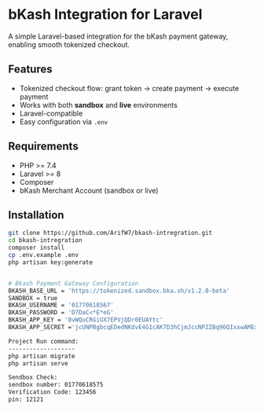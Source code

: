 # bKash Integration for Laravel

A simple Laravel-based integration for the bKash payment gateway, enabling smooth tokenized checkout.

## Features
- Tokenized checkout flow: grant token → create payment → execute payment
- Works with both **sandbox** and **live** environments
- Laravel-compatible
- Easy configuration via `.env`

## Requirements
- PHP >= 7.4
- Laravel >= 8
- Composer
- bKash Merchant Account (sandbox or live)

## Installation
```bash
git clone https://github.com/ArifW7/bkash-intregration.git
cd bkash-intregration
composer install
cp .env.example .env
php artisan key:generate


# Bkash Payment Gateway Configuration
BKASH_BASE_URL = 'https://tokenized.sandbox.bka.sh/v1.2.0-beta'
SANDBOX = true
BKASH_USERNAME = '01770618567'
BKASH_PASSWORD = 'D7DaC<*E*eG'
BKASH_APP_KEY = '0vWQuCRGiUX7EPVjQDr0EUAYtc'
BKASH_APP_SECRET ='jcUNPBgbcqEDedNKdvE4G1cAK7D3hCjmJccNPZZBq96QIxxwAMEx'

Project Run command:
-------------------
php artisan migrate
php artisan serve

Sendbox Check:
sendbox number: 01770618575
Verification Code: 123456
pin: 12121
